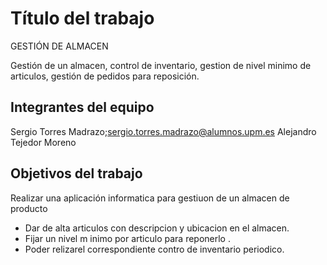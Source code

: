 # Título del trabajo
GESTIÓN DE ALMACEN

Gestión de  un  almacen, control de inventario, gestion de nivel minimo de articulos, gestión de pedidos para reposición.

## Integrantes del equipo
Sergio Torres Madrazo;sergio.torres.madrazo@alumnos.upm.es  Alejandro  Tejedor Moreno 

## Objetivos del trabajo 

Realizar una aplicación  informatica  para gestiuon de un almacen de producto
* Dar de alta articulos con descripcion y ubicacion en el almacen.
* Fijar un nivel m inimo por articulo para reponerlo .
* Poder relizarel correspondiente contro de inventario periodico. 

